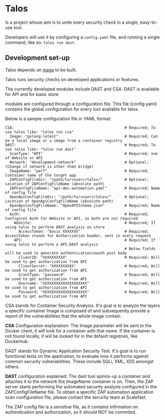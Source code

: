 # Talos

Is a project whose aim is to unite every security check in a single,
easy-to-use tool.

Developers will use it by configuring a `config.yaml` file,
and running a single command, like so: `talos run dast`.

## Development set-up

Talos depends on [mage](https://github.com/magefile/mage) to be built.


Talos runs security checks on developed applications or features.

The currently developed modules include DAST and CSA.
DAST is available for API and for basic store

modules are configured through a configuration file. This file
(config.yaml) contains the global configuration for every tool available for
talos.

Below is a sample configuration file in YAML format:

```
CSA:                                                  # Required; To use talos like: "talos run csa"
  Image: "golang:latest"                              # Required; Can be a local image or a image from a container registry
DAST:                                                 # Required; To use talos like: "talos run dast"
  ScanType: "API"                                     # Required; one of Website or API
  Network: "development-network"                      # Optional; (Change if network is other than bridge)
  ImageName: "perf"                                   # Required; Container name of the target app
  ZAPConfigFileDir: "/path/to/<user>/talos/"          # Optional; Location of ZAPConfigFileName (absolute path)
  ZAPConfigFileName: "api-dev-automation.yaml"        # Required; Name of config file
  OpenApiConfigFileDir: "/path/to/<user>/talos/"      # Optional; Location of OpenApiConfigFileName (absolute path)
  OpenApiConfigFileName: "OpenAPISchema.json"         # Required; Name of config file
  Auth:                                               # Required; Configures Auth for Website or API, so both are not required
    Website:                                          # Required; If using talos to perform DAST analysis on store
      AccessToken: "basic XXXXXXX"                    # Required; AccessToken stands for Authorization header, sent in every request
    API:                                              # Required; If usnig talos to perform a API-DAST analysis
                                                      # Below fields will be used to generate authentication/oauth post body
      ClientID: "XXXXXXXXXX"                          # Required; Will be used to get authorization from API
      ClientSecret: "XXXXXXXXXX"                      # Required; Will be used to get authorization from API
      GrantType: "password"                           # Required; Will be used to get authorization from API
      Username: "XXXXXXXXXXXXXXXXXXXX"                # Required; Will be used to get authorization from API
      Password: "XXXXXXXXXXXXXXXXXXXX"                # Required; Will be used to get authorization from API
```

CSA stands for Container Security Analysis.
It's goal is to analyze the layers a specific container Image is composed of
and subsequently provide a report of the vulnerabilities that the whole image
contain.

**CSA** Configuration explanation: The Image parameter will be sent to the Docker
client, it will look for a container with that name.  If the container is not
found locally, it will be looked for in the default registries, like Dockerhub.

DAST stands for Dynamic Application Security Test.
It's goal is to run functional tests on the application, to evaluate how it
performs against common security vulnerabilities.
These include SQLi, XML, XSS amongst others.

**DAST** configuration explained: The dast tool spinns-up a container and attaches
it to the network the ImageName container is on.  Then, the ZAP server
starts performing the automated security analysis configured in the
ZAPConfigFileName file.
To obtain a specific ZAP automation application scan configuration file, please
contact the security team at Scalefast.

The ZAP config file is a sensitive file, as it contains infirmation on
authentication and authorization, so it should NOT be commited.


